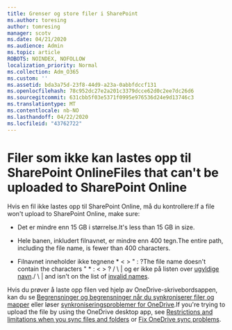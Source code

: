 ```yaml
---
title: Grenser og store filer i SharePoint
ms.author: toresing
author: tomresing
manager: scotv
ms.date: 04/21/2020
ms.audience: Admin
ms.topic: article
ROBOTS: NOINDEX, NOFOLLOW
localization_priority: Normal
ms.collection: Adm_O365
ms.custom: ''
ms.assetid: bda3a75d-23f8-44d9-a23a-0abbfdccf131
ms.openlocfilehash: 78c952dc27e2a201c3379dcce62d0c2ee7dc26d6
ms.sourcegitcommit: 631cbb5f03e5371f0995e976536d24e9d13746c3
ms.translationtype: MT
ms.contentlocale: nb-NO
ms.lasthandoff: 04/22/2020
ms.locfileid: "43762722"
---
```

# <a name="files-that-cant-be-uploaded-to-sharepoint-online"></a><span data-ttu-id="5a23d-102">Filer som ikke kan lastes opp til SharePoint Online</span><span class="sxs-lookup"><span data-stu-id="5a23d-102">Files that can't be uploaded to SharePoint Online</span></span>

<span data-ttu-id="5a23d-103">Hvis en fil ikke lastes opp til SharePoint Online, må du kontrollere:</span><span class="sxs-lookup"><span data-stu-id="5a23d-103">If a file won't upload to SharePoint Online, make sure:</span></span>
  
- <span data-ttu-id="5a23d-104">Det er mindre enn 15 GB i størrelse.</span><span class="sxs-lookup"><span data-stu-id="5a23d-104">It's less than 15 GB in size.</span></span>
    
- <span data-ttu-id="5a23d-105">Hele banen, inkludert filnavnet, er mindre enn 400 tegn.</span><span class="sxs-lookup"><span data-stu-id="5a23d-105">The entire path, including the file name, is fewer than 400 characters.</span></span>
    
- <span data-ttu-id="5a23d-106">Filnavnet inneholder ikke tegnene \* \< \> " : ?</span><span class="sxs-lookup"><span data-stu-id="5a23d-106">The file name doesn't contain the characters " \* : \< \> ?</span></span> <span data-ttu-id="5a23d-107">/ \ | og er ikke på listen over [ugyldige navn](https://go.microsoft.com/fwlink/?linkid=866430).</span><span class="sxs-lookup"><span data-stu-id="5a23d-107">/ \ | and isn't on the list of [invalid names](https://go.microsoft.com/fwlink/?linkid=866430).</span></span>
    
<span data-ttu-id="5a23d-108">Hvis du prøver å laste opp filen ved hjelp av OneDrive-skrivebordsappen, kan du se [Begrensninger og begrensninger når du synkroniserer filer og mapper](httpsbv://go.microsoft.com/fwlink/p/?LinkID=717734) eller løser [synkroniseringsproblemer for OneDrive](https://go.microsoft.com/fwlink/?linkid=866431).</span><span class="sxs-lookup"><span data-stu-id="5a23d-108">If you're trying to upload the file by using the OneDrive desktop app, see [Restrictions and limitations when you sync files and folders](httpsbv://go.microsoft.com/fwlink/p/?LinkID=717734) or [Fix OneDrive sync problems](https://go.microsoft.com/fwlink/?linkid=866431).</span></span>
  

